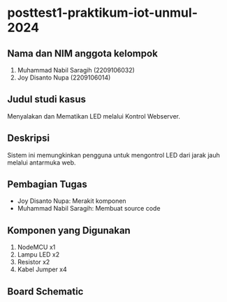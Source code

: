 # posttest1-praktikum-iot-unmul-2024

## Nama dan NIM anggota kelompok
1. Muhammad Nabil Saragih (2209106032)
2. Joy Disanto Nupa (2209106014)

## Judul studi kasus
Menyalakan dan Mematikan LED melalui Kontrol Webserver.

## Deskripsi
Sistem ini memungkinkan pengguna untuk mengontrol LED dari jarak jauh melalui antarmuka web.

## Pembagian Tugas
- Joy Disanto Nupa: Merakit komponen
- Muhammad Nabil Saragih: Membuat source code

## Komponen yang Digunakan
1. NodeMCU x1
2. Lampu LED x2
3. Resistor x2
4. Kabel Jumper x4

## Board Schematic
![]()
